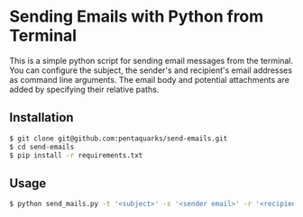 # Sending Emails with Python from Terminal

This is a simple python script for sending email messages from the terminal. You can configure the subject, the sender's and recipient's email addresses as command line arguments. The email body and potential attachments are added by specifying their relative paths.

## Installation

```bash
$ git clone git@github.com:pentaquarks/send-emails.git
$ cd send-emails
$ pip install -r requirements.txt
```

## Usage

```bash
$ python send_mails.py -t '<subject>' -s '<sender email>' -r '<recipients email>' -b '<path/to/body>' -a '<path/to/attachment>'
```
